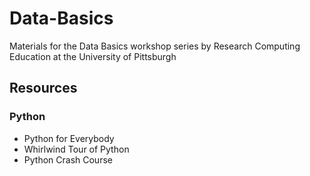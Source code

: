 # Data-Basics
Materials for the Data Basics workshop series by Research Computing Education at the University of Pittsburgh









## Resources

### Python

* Python for Everybody
* Whirlwind Tour of Python
* Python Crash Course